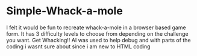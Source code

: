 # Simple-Whack-a-mole
I felt it would be fun to recreate whack-a-mole in a browser based game form. It has 3 difficulty levels to choose from depending on the challenge you want. Get Whacking!!
AI was used to help debug and with parts of the coding i wasnt sure about since i am new to HTML coding
